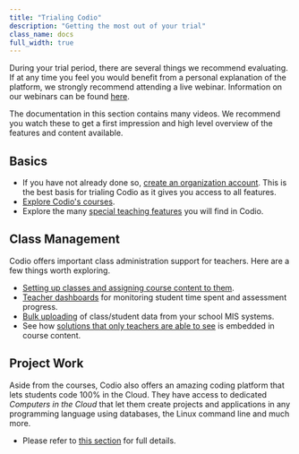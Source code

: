 ```yaml
---
title: "Trialing Codio"
description: "Getting the most out of your trial"
class_name: docs
full_width: true
---
```


During your trial period, there are several things we recommend evaluating. If at any time you feel you would benefit from a personal explanation of the platform, we strongly recommend attending a live webinar. Information on our webinars can be found [here](/docs/teacher/webinars/).

The documentation in this section contains many videos. We recommend you watch these to get a first impression and high level overview of the features and content available.

## Basics
- If you have not already done so, [create an organization account](/docs/teacher/classes/create-org/). This is the best basis for trialing Codio as it gives you access to all features. 
- [Explore Codio's courses](/docs/teacher/courses/).
- Explore the many [special teaching features](/docs/teacher/special/) you will find in Codio.

## Class Management
Codio offers important class administration support for teachers. Here are a few things worth exploring.

- [Setting up classes and assigning course content to them](/docs/teacher/classes/).
- [Teacher dashboards](/docs/teacher/classes/dashboard/) for monitoring student time spent and assessment progress.
- [Bulk uploading](/docs/teacher/classes/bulk-upload/) of class/student data from your school MIS systems.
- See how [solutions that only teachers are able to see](/docs/teacher/special/tsolutions/) is embedded in course content.

## Project Work
Aside from the courses, Codio also offers an amazing coding platform that lets students code 100% in the Cloud. They have access to dedicated *Computers in the Cloud* that let them create projects and applications in any programming language using databases, the Linux command line and much more.

- Please refer to [this section](/docs/teacher/projects/) for full details.